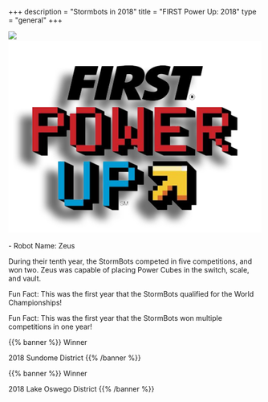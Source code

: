 +++
description = "Stormbots in 2018"
title = "FIRST Power Up: 2018"
type = "general"
+++


<img style="text-align: right" src="/images/Robot2018Placeholder.png" width="500"/>
<img style="text-align: right" src="/images/games/firstpower_up.png" width="530"/>
<br />
<p>
- Robot Name: Zeus

During their tenth year, the StormBots competed in five competitions, and won two. Zeus was capable of placing Power Cubes in the switch, scale, and vault.

Fun Fact: This was the first year that the StormBots qualified for the World Championships!

Fun Fact: This was the first year that the StormBots won multiple competitions in one year!
</p>

{{% banner %}}
Winner

2018 Sundome District
{{% /banner %}}

{{% banner %}}
Winner

2018 Lake Oswego District
{{% /banner %}}
